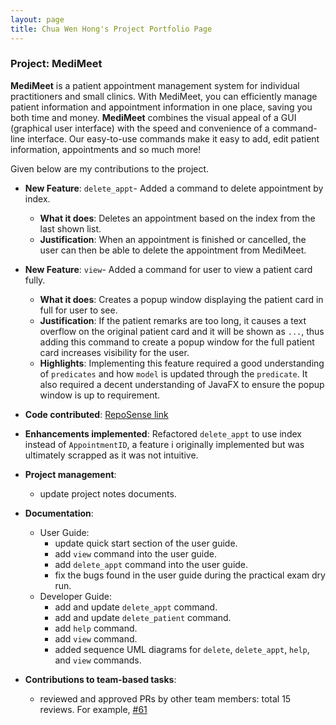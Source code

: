 ```yaml
---
layout: page
title: Chua Wen Hong's Project Portfolio Page
---
```


### Project: MediMeet

**MediMeet** is a patient appointment management system for individual practitioners and small clinics. With MediMeet, you can efficiently manage patient information and appointment information in one place, saving you both time and money.
**MediMeet** combines the visual appeal of a GUI (graphical user interface) with the speed and convenience of a command-line interface. Our easy-to-use commands make it easy to add, edit patient information, appointments and so much more!

Given below are my contributions to the project.

* **New Feature**: `delete_appt`- Added a command to delete appointment by index.
  * **What it does**: Deletes an appointment based on the index from the last shown list.
  * **Justification**: When an appointment is finished or cancelled, the user can then be able to delete the appointment from MediMeet.

* **New Feature**: `view`- Added a command for user to view a patient card fully.
    * **What it does**: Creates a popup window displaying the patient card in full for user to see.
    * **Justification**: If the patient remarks are too long, it causes a text overflow on the original patient card and it will be shown as `...`, thus adding this command to create a popup window for the full patient card increases visibility for the user.
    * **Highlights**: Implementing this feature required a good understanding of `predicates` and how `model` is updated through the `predicate`. It also required a decent understanding of JavaFX to ensure the popup window is up to requirement.

* **Code contributed**: [RepoSense link](https://nus-cs2103-ay2223s2.github.io/tp-dashboard/?search=runoutofit&breakdown=true&sort=groupTitle&sortWithin=title&since=2023-02-17&timeframe=commit&mergegroup=&groupSelect=groupByRepos&checkedFileTypes=docs~functional-code~test-code~other)

* **Enhancements implemented**: Refactored `delete_appt` to use index instead of `AppointmentID`, a feature i originally implemented but was ultimately scrapped as it was not intuitive.

* **Project management**:
    * update project notes documents.

* **Documentation**:
    * User Guide:
        * update quick start section of the user guide.
        * add `view` command into the user guide.
        * add `delete_appt` command into the user guide.
        * fix the bugs found in the user guide during the practical exam dry run.
    * Developer Guide:
        * add and update `delete_appt` command.
        * add and update `delete_patient` command.
        * add `help` command.
        * add `view` command.
        * added sequence UML diagrams for `delete`, `delete_appt`, `help`, and `view` commands.

* **Contributions to team-based tasks**:
    * reviewed and approved PRs by other team members: total 15 reviews. For example, [#61](https://github.com/AY2223S2-CS2103T-W12-4/tp/pull/61)
